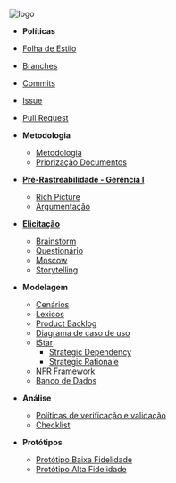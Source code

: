 ![logo](https://user-images.githubusercontent.com/18054053/44956569-63f60980-ae9c-11e8-88c3-b67ba48f4693.png)

* **Políticas**
* [Folha de Estilo](https://github.com/Desenho2018-2/GitPub/docs/Folha-de-Estilo.md)
* [Branches](https://github.com/Desenho2018-2/GitPub/docs/Branches.md)
* [Commits](https://github.com/Desenho2018-2/GitPub/docs/Commits.md)
* [Issue](https://github.com/Desenho2018-2/GitPub/docs/Issues.md)
* [Pull Request](https://github.com/Desenho2018-2/GitPub/docs/Pull-Request.md)

* **Metodologia**
  * [Metodologia](https://github.com/Desenho2018-2/GitPub/docs/Metodologia.md)
  * [Priorização Documentos](https://github.com/Desenho2018-2/GitPub/docs/Priorizacao-Documentos)

* **[Pré-Rastreabilidade - Gerência I](Pre-rastreabilidade)**
  * [Rich Picture](https://github.com/Desenho2018-2/GitPub/docs/Richpicture.md)
  * [Argumentação](https://github.com/Desenho2018-2/GitPub/docs/Argumentacao.md)

* **[Elicitação](Plano-Elicitacao-Requisitos)**
  * [Brainstorm](https://github.com/Desenho2018-2/GitPub/wiki/Brainstorm)
  * [Questionário](https://github.com/Desenho2018-2/GitPub/docs/Questionario.md)
  * [Moscow](https://github.com/Desenho2018-2/GitPub/docs/Moscow.md)
  * [Storytelling](https://github.com/Desenho2018-2/GitPub/docs/Storytelling.md)

* **Modelagem**
  * [Cenários](https://github.com/Desenho2018-2/GitPub/docs/cenarios.md)
  * [Lexicos](https://github.com/Desenho2018-2/GitPub/docs/Lexicos.md)
  * [Product Backlog](https://github.com/Desenho2018-2/GitPub/docs/Product-Backlog.md)
  * [Diagrama de caso de uso](https://github.com/Desenho2018-2/GitPub/docs/Diagrama-caso-de-uso.md)
  * [iStar](https://github.com/Desenho2018-2/GitPub/docs/iStar.md)
    * [Strategic Dependency](https://github.com/Desenho2018-2/GitPub/docs/Strategic-Dependency.md)
    * [Strategic Rationale](https://github.com/Desenho2018-2/GitPub/docs/Strategic-Rationale.md)
  * [NFR Framework](https://github.com/Desenho2018-2/GitPub/docs/NFRFramework.md)
  * [Banco de Dados](https://github.com/Desenho2018-2/GitPub/docs/banco-de-dados.md)

* **Análise**
  * [Políticas de verificação e validação]()
  * [Checklist]()

* **Protótipos**
  * [Protótipo Baixa Fidelidade](https://github.com/Desenho2018-2/GitPub/docs/Prototipo-Baixa-Fidelidade.md)
  * [Protótipo Alta Fidelidade]()
